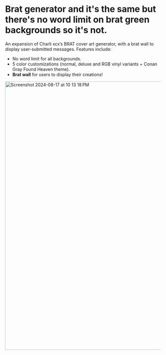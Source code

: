 # Brat generator and it's the same but there's no word limit on brat green backgrounds so it's not.

An expansion of Charli xcx’s BRAT cover art generator, with a brat wall to display user-submitted messages. Features include:
- No word limit for all backgrounds.
- 5 color customizations (normal, deluxe and RGB vinyl variants + Conan Gray Found Heaven theme).
- **Brat wall** for users to display their creations!

<img width="867" alt="Screenshot 2024-08-17 at 10 13 18 PM" src="https://github.com/user-attachments/assets/cd5b3404-e61f-4bd1-90ef-fd72755ae159">
